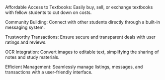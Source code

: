 Affordable Access to Textbooks: Easily buy, sell, or exchange textbooks with fellow students to cut down on costs.

Community Building: Connect with other students directly through a built-in messaging system.

Trustworthy Transactions: Ensure secure and transparent deals with user ratings and reviews.

OCR Integration: Convert images to editable text, simplifying the sharing of notes and study materials.

Efficient Management: Seamlessly manage listings, messages, and transactions with a user-friendly interface.
